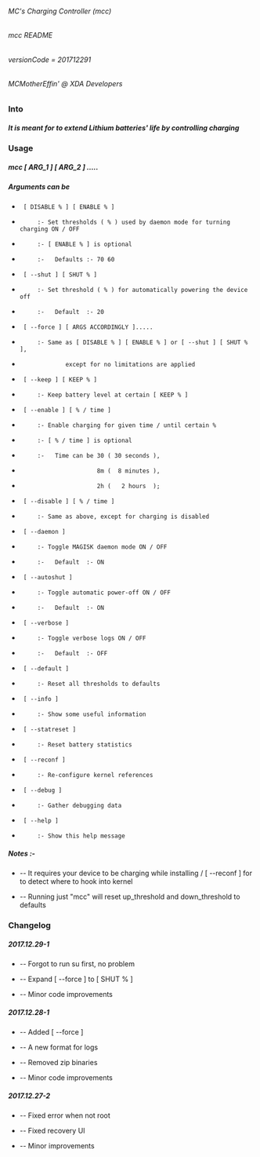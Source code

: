 ###### MC's Charging Controller (mcc)
###### mcc README
###### versionCode = 201712291
###### MCMotherEffin' @ XDA Developers


### Into


##### It is meant for to extend Lithium batteries' life by controlling charging


### Usage


##### mcc [ ARG_1 ] [ ARG_2 ] .....

##### Arguments can be

-      [ DISABLE % ] [ ENABLE % ]

-          :- Set thresholds ( % ) used by daemon mode for turning charging ON / OFF
-          :- [ ENABLE % ] is optional
-          :-   Defaults :- 70 60

-      [ --shut ] [ SHUT % ]

-          :- Set threshold ( % ) for automatically powering the device off
-          :-   Default  :- 20

-      [ --force ] [ ARGS ACCORDINGLY ].....

-          :- Same as [ DISABLE % ] [ ENABLE % ] or [ --shut ] [ SHUT % ],
-                  except for no limitations are applied

-      [ --keep ] [ KEEP % ]

-          :- Keep battery level at certain [ KEEP % ]

-      [ --enable ] [ % / time ]

-          :- Enable charging for given time / until certain % 
-          :- [ % / time ] is optional
-          :-   Time can be 30 ( 30 seconds ),
-                           8m (  8 minutes ),
-                           2h (   2 hours  );

-      [ --disable ] [ % / time ]

-          :- Same as above, except for charging is disabled

-      [ --daemon ]

-          :- Toggle MAGISK daemon mode ON / OFF
-          :-   Default  :- ON

-      [ --autoshut ]

-          :- Toggle automatic power-off ON / OFF
-          :-   Default  :- ON

-      [ --verbose ]

-          :- Toggle verbose logs ON / OFF
-          :-   Default  :- OFF

-      [ --default ]

-          :- Reset all thresholds to defaults

-      [ --info ]

-          :- Show some useful information

-      [ --statreset ]

-          :- Reset battery statistics

-      [ --reconf ]

-          :- Re-configure kernel references

-      [ --debug ]

-          :- Gather debugging data

-      [ --help ]

-          :- Show this help message


##### Notes :-


*    --  It requires your device to be charging while installing / [ --reconf ] for to detect where to hook into kernel

*    --  Running just "mcc" will reset up_threshold and down_threshold to defaults


### Changelog


##### 2017.12.29-1

*  -- Forgot to run su first, no problem

*  -- Expand [ --force ] to [ SHUT % ]

*  -- Minor code improvements

##### 2017.12.28-1

*  -- Added [ --force ]

*  -- A new format for logs

*  -- Removed zip binaries

*  -- Minor code improvements

##### 2017.12.27-2

*  -- Fixed error when not root

*  -- Fixed recovery UI

*  -- Minor improvements
